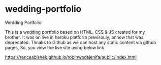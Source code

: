 # wedding-portfolio
Wedding Portfolio

This is a wedding portfolio based on HTML, CSS & JS created for my brother. It was on live in heroku platform previsouly, anhow that was deprecated. Thnaks to Github as we can host any static content via github pages, So, you view the live site using below link

https://renceabishek.github.io/robinwedsjenifa/public/index.html
